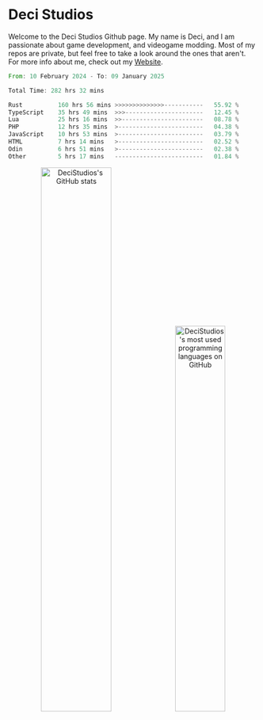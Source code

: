 # Deci Studios
Welcome to the Deci Studios Github page. My name is Deci, and I am passionate about game development, and videogame modding. Most of my repos are private, but feel free to take a look around the ones that aren't.
For more info about me, check out my <a href="https://decidev.co.uk" target="_blank">Website</a>.
<!--START_SECTION:waka-->

```rust
From: 10 February 2024 - To: 09 January 2025

Total Time: 282 hrs 32 mins

Rust          160 hrs 56 mins >>>>>>>>>>>>>>-----------   55.92 %
TypeScript    35 hrs 49 mins  >>>----------------------   12.45 %
Lua           25 hrs 16 mins  >>-----------------------   08.78 %
PHP           12 hrs 35 mins  >------------------------   04.38 %
JavaScript    10 hrs 53 mins  >------------------------   03.79 %
HTML          7 hrs 14 mins   >------------------------   02.52 %
Odin          6 hrs 51 mins   >------------------------   02.38 %
Other         5 hrs 17 mins   -------------------------   01.84 %
```

<!--END_SECTION:waka-->
<p align="center">
  <a href="https://github.com/anuraghazra/github-readme-stats" target="_blank"><img src="https://github-readme-stats.vercel.app/api?username=decistudios&show_icons=true&count_private=true&theme=omni&hide_border=true" alt="DeciStudios's GitHub stats" width="53.1%" /></a>
  <a href="https://github.com/anuraghazra/github-readme-stats" target="_blank"><img width="44.7%" src="https://github-readme-stats.vercel.app/api/top-langs/?username=decistudios&theme=omni&layout=compact&hide_border=true&langs_count=6" alt="DeciStudios's most used programming languages on GitHub" /></a>
</p>


